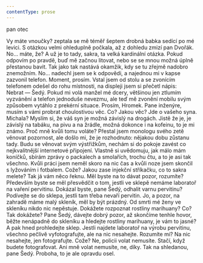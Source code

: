```yaml
---
contentType: prose
---
```


<section>

pan otec

Vy máte vnoučky? zeptala se mě téměř šeptem drobná babka sedící po mé levici. S otázkou velmi ohleduplně počkala, až z dohledu zmizí pan Dvořák. No… máte, že? A už je to tady, sakra, ta velká kardinální otázka. Pokud odpovím po pravdě, buď mě začnou litovat, nebo se se mnou možná úplně přestanou bavit. Tak jako tak nastává okamžik, kdy se tu zřejmě nadobro znemožním. No… nadechl jsem se k odpovědi, a najednou mi v kapse zazvonil telefon. Moment, prosím. Vstal jsem od stolu a se zvonícím telefonem odešel do rohu místnosti, na displeji jsem si přečetl nápis: Nebrat — Šedý. Pokud mi volá manžel mé dcery, většinou jen ztlumím vyzvánění a telefon jednoduše nevezmu, ale teď mě zvonění mobilu svým způsobem vytáhlo z prekérní situace. Prosím, Hromek. Pane inženýre, musím s vámi probrat choulostivou věc. Co? Jakou věc? Jde o vašeho syna. Michala? Myslím si, že váš syn je možná závislý na drogách. Jistě že je, je závislý na tabáku, na pivu a na žrádle, možná dokonce i na kofeinu, to je mi známo. Proč mně kvůli tomu voláte? Přestal jsem monologu svého zetě věnovat pozornost, ale došlo mi, že je rozhodnuto: nějakou dobu zůstanu tady. Budu se věnovat svým výstřižkům, nechám si do pokoje zavést co nejkvalitnější internetové připojení. Vlastně si uvědomuju, jak málo mám koníčků, sbírám zprávy o packalech a smolařích, trochu čtu, a to je asi tak všechno. Kvůli práci jsem neměl skoro na nic čas a kvůli noze jsem skončil s lyžováním i fotbalem. Cože? Jakou zase injekční stříkačku, co to sakra melete? Tak já vám něco řeknu. Měl byste na to dávat pozor, rozumíte? Především byste se měl přesvědčit o tom, jestli ve sklepě nemáme laboratoř na vaření pervitinu. Dokázal byste, pane Šedý, odhalit varnu pervitinu? Podívejte se do sklepa, jestli tam třeba nevaří pervitin. Jo, a pozor, na zahradě máme malý skleník, měl by být prázdný. Od smrti mé ženy ve skleníku nikdo nic nepěstuje. Dokážete rozpoznat rostliny marihuany? Co? Tak dokážete? Pane Šedý, dávejte dobrý pozor, až skončíme tenhle hovor, běžte nenápadně do skleníku a hledejte rostliny marihuany, je vám to jasné? A pak hned prohledejte sklep. Jestli najdete laboratoř na výrobu pervitinu, všechno pečlivě vyfotografujte, ale na nic nesahejte. Rozumíte mi? Na nic nesahejte, jen fotografujte. Cože? Ne, policii volat nemusíte. Stačí, když budete fotografovat. Ani mně volat nemusíte, ne, díky. Tak na shledanou, pane Šedý. Proboha, to je ale opravdu osel.

</section>
